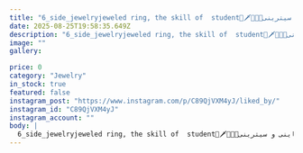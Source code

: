```yaml
---
title: "6_side_jewelryjeweled ring, the skill of  student🔬🗡💎🧑‍🎓یه کار قشنگ دیگه از هنرجوی عزیزمون👏😎#پاراگراف: قاضی کرد سوال ازم در قفل بود پشتم خدا فقط،جلوم مته و قلمخاطرت نی میکروستینگ نبود شعار بلد پای دلار وسط نبود مدام بهش جهت میدادم تا زد رو دو پاش قدم😉دونه هایی که کاشتم تازه اندازه شیویدن نه که حقوق بگیرن ولی دستور از بالا میگیرن🫡#هیچکس#پیشروانگشتر نقره تخمه برلیان 💎مزین شده با مارکیز شامپاینی و سیترینی🥃🥂Setting-model_upSurface setting Prong setting __________________________#مخراجکاری_مدرن #مخراجکاری_طلا # مخراجکاری_نقره #اموزش_قلمزنی ##اموزش_حکاکی #اموزش_سنگ نشانی#مارکیز #سیترین #برلیان #جواهری_روجا59wSee translation"
date: 2025-08-25T19:58:35.649Z
description: "6_side_jewelryjeweled ring, the skill of  student🔬🗡💎🧑‍🎓یه کار قشنگ دیگه از هنرجوی عزیزمون👏😎#پاراگراف: قاضی کرد سوال ازم در قفل بود پشتم خدا فقط،جلوم مته و قلمخاطرت نی میکروستینگ نبود شعار بلد پای دلار وسط نبود مدام بهش جهت میدادم تا زد رو دو پاش قدم😉دونه هایی که کاشتم تازه اندازه شیویدن نه که حقوق بگیرن ولی دستور از بالا میگیرن🫡#هیچکس#پیشروانگشتر نقره تخمه برلیان 💎مزین شده با مارکیز شامپاینی و سیترینی🥃🥂Setting-model_upSurface setting Prong setting __________________________#مخراجکاری_مدرن #مخراجکاری_طلا # مخراجکاری_نقره #اموزش_قلمزنی ##اموزش_حکاکی #اموزش_سنگ نشانی#مارکیز #سیترین #برلیان #جواهری_روجا59wSee translation"
image: ""
gallery:

price: 0
category: "Jewelry"
in_stock: true
featured: false
instagram_post: "https://www.instagram.com/p/C89QjVXM4yJ/liked_by/"
instagram_id: "C89QjVXM4yJ"
instagram_account: ""
body: |
  6_side_jewelryjeweled ring, the skill of  student🔬🗡💎🧑‍🎓یه کار قشنگ دیگه از هنرجوی عزیزمون👏😎#پاراگراف: قاضی کرد سوال ازم در قفل بود پشتم خدا فقط،جلوم مته و قلمخاطرت نی میکروستینگ نبود شعار بلد پای دلار وسط نبود مدام بهش جهت میدادم تا زد رو دو پاش قدم😉دونه هایی که کاشتم تازه اندازه شیویدن نه که حقوق بگیرن ولی دستور از بالا میگیرن🫡#هیچکس#پیشروانگشتر نقره تخمه برلیان 💎مزین شده با مارکیز شامپاینی و سیترینی🥃🥂Setting-model_upSurface setting Prong setting __________________________#مخراجکاری_مدرن #مخراجکاری_طلا # مخراجکاری_نقره #اموزش_قلمزنی ##اموزش_حکاکی #اموزش_سنگ نشانی#مارکیز #سیترین #برلیان #جواهری_روجا59wSee translation
---
```

